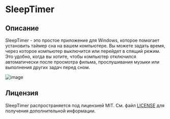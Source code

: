 # SleepTimer

## Описание
SleepTimer - это простое приложение для Windows, которое помогает установить таймер сна на вашем компьютере. Вы можете задать время, через которое компьютер выключится или перейдет в спящий режим. Это удобно, когда вы хотите, чтобы компьютер отключился автоматически после просмотра фильма, прослушивания музыки или выполнения других задач перед сном.

![image](https://github.com/dx0naclyoo/SleepTimer/assets/145878340/f6186942-c50c-4a4e-9ee8-d2e95157accd)


## Лицензия
SleepTimer распространяется под лицензией MIT. См. файл [LICENSE](LICENSE) для получения дополнительной информации.
